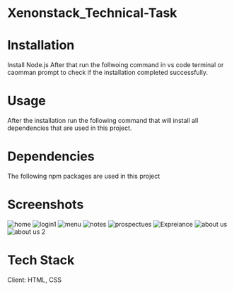 # Xenonstack_Technical-Task
# Installation
Install Node.js After that run the follwoing command in vs code terminal or caomman prompt to check if the installation completed successfully.

# Usage
After the installation run the following command that will install all dependencies that are used in this project.

# Dependencies
The following npm packages are used in this project

# Screenshots
![home](https://user-images.githubusercontent.com/104151198/196851935-575e0644-18ff-42ee-9ad9-956cf6e57dc7.PNG)
![login1](https://user-images.githubusercontent.com/104151198/196851948-a46de469-a13a-4445-80d6-f100684ca5fe.PNG)
![menu](https://user-images.githubusercontent.com/104151198/196851953-f59287e9-40bc-4dbf-af72-31052dd266e9.PNG)
![notes](https://user-images.githubusercontent.com/104151198/196851959-28fe276f-e1da-456e-870f-43278cd4763d.PNG)
![prospectues](https://user-images.githubusercontent.com/104151198/196851970-c9275dc7-86ff-40ed-abb9-31b8075753be.PNG)
![Expreiance](https://user-images.githubusercontent.com/104151198/196851983-dad2f28e-1094-4e63-994c-fdbca28c820e.PNG)
![about us](https://user-images.githubusercontent.com/104151198/196851987-c8eb2a3c-93a8-482b-818a-762886364b48.PNG)
![about us 2](https://user-images.githubusercontent.com/104151198/196851992-3c3cf4bf-3283-4ffe-aec3-8f9494718b2d.PNG)

# Tech Stack
Client: HTML, CSS
